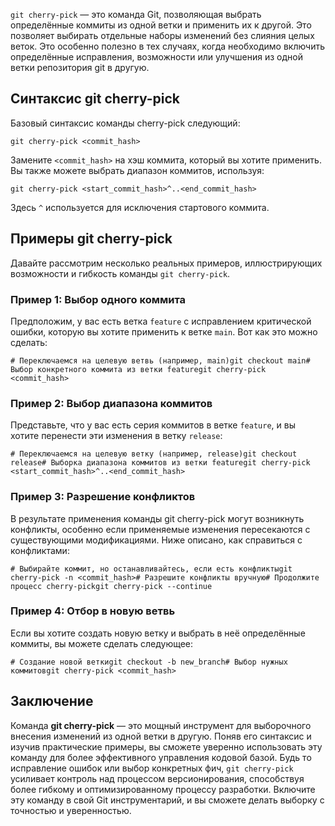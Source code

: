 
`git cherry-pick` — это команда Git, позволяющая выбрать определённые коммиты из одной ветки и применить их к другой. Это позволяет выбирать отдельные наборы изменений без слияния целых веток. Это особенно полезно в тех случаях, когда необходимо включить определённые исправления, возможности или улучшения из одной ветки репозитория git в другую.

## Синтаксис git cherry-pick

Базовый синтаксис команды cherry-pick следующий:

```shell
git cherry-pick <commit_hash>
```

Замените `<commit_hash>` на хэш коммита, который вы хотите применить. Вы также можете выбрать диапазон коммитов, используя:

```shell
git cherry-pick <start_commit_hash>^..<end_commit_hash>
```

Здесь `^` используется для исключения стартового коммита.

## Примеры git cherry-pick

Давайте рассмотрим несколько реальных примеров, иллюстрирующих возможности и гибкость команды `git cherry-pick`.

### Пример 1: Выбор одного коммита

Предположим, у вас есть ветка `feature` с исправлением критической ошибки, которую вы хотите применить к ветке `main`. Вот как это можно сделать:

```shell
# Переключаемся на целевую ветвь (например, main)git checkout main# Выбор конкретного коммита из ветки featuregit cherry-pick <commit_hash>
```

### Пример 2: Выбор диапазона коммитов

Представьте, что у вас есть серия коммитов в ветке `feature`, и вы хотите перенести эти изменения в ветку `release`:

```shell
# Переключаемся на целевую ветку (например, release)git checkout release# Выборка диапазона коммитов из ветки featuregit cherry-pick <start_commit_hash>^..<end_commit_hash>
```

### Пример 3: Разрешение конфликтов

В результате применения команды git cherry-pick могут возникнуть конфликты, особенно если применяемые изменения пересекаются с существующими модификациями. Ниже описано, как справиться с конфликтами:

```shell
# Выбирайте коммит, но останавливайтесь, если есть конфликтыgit cherry-pick -n <commit_hash># Разрешите конфликты вручную# Продолжите процесс cherry-pickgit cherry-pick --continue
```

### Пример 4: Отбор в новую ветвь

Если вы хотите создать новую ветку и выбрать в неё определённые коммиты, вы можете сделать следующее:

```shell
# Создание новой веткиgit checkout -b new_branch# Выбор нужных коммитовgit cherry-pick <commit_hash>
```

## Заключение

Команда **git cherry-pick** — это мощный инструмент для выборочного внесения изменений из одной ветки в другую. Поняв его синтаксис и изучив практические примеры, вы сможете уверенно использовать эту команду для более эффективного управления кодовой базой. Будь то исправление ошибок или выбор конкретных фич, `git cherry-pick` усиливает контроль над процессом версионирования, способствуя более гибкому и оптимизированному процессу разработки. Включите эту команду в свой Git инструментарий, и вы сможете делать выборку с точностью и уверенностью.